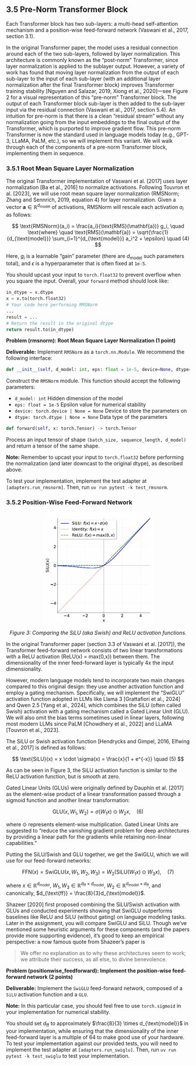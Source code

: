 ## 3.5 Pre-Norm Transformer Block

Each Transformer block has two sub-layers: a multi-head self-attention mechanism and a position-wise feed-forward network (Vaswani et al., 2017, section 3.1).

In the original Transformer paper, the model uses a residual connection around each of the two sub-layers, followed by layer normalization. This architecture is commonly known as the “post-norm” Transformer, since layer normalization is applied to the sublayer output. However, a variety of work has found that moving layer normalization from the output of each sub-layer to the input of each sub-layer (with an additional layer normalization after the final Transformer block) improves Transformer training stability [Nguyen and Salazar, 2019, Xiong et al., 2020]—see Figure 2 for a visual representation of this “pre-norm” Transformer block. The output of each Transformer block sub-layer is then added to the sub-layer input via the residual connection (Vaswani et al., 2017, section 5.4). An intuition for pre-norm is that there is a clean “residual stream” without any normalization going from the input embeddings to the final output of the Transformer, which is purported to improve gradient flow. This pre-norm Transformer is now the standard used in language models today (e.g., GPT-3, LLaMA, PaLM, etc.), so we will implement this variant. We will walk through each of the components of a pre-norm Transformer block, implementing them in sequence.

### 3.5.1 Root Mean Square Layer Normalization

The original Transformer implementation of Vaswani et al. [2017] uses layer normalization [Ba et al., 2016] to normalize activations. Following Touvron et al. [2023], we will use root mean square layer normalization (RMSNorm; Zhang and Sennrich, 2019, equation 4) for layer normalization. Given a vector $\mathbf{a} \in \mathbb{R}^{d_{\text{model}}}$ of activations, RMSNorm will rescale each activation $a_i$ as follows:

$$
\text{RMSNorm}(a_i) = \frac{a_i}{\text{RMS}(\mathbf{a})} g_i, \quad \text{where} \quad \text{RMS}(\mathbf{a}) = \sqrt{\frac{1}{d_{\text{model}}} \sum_{i=1}^{d_{\text{model}}} a_i^2 + \epsilon} \quad (4)
$$

Here, $g_i$ is a learnable “gain” parameter (there are $d_{\text{model}}$ such parameters total), and $\epsilon$ is a hyperparameter that is often fixed at `1e-5`.

You should upcast your input to `torch.float32` to prevent overflow when you square the input. Overall, your `forward` method should look like:

```python
in_dtype = x.dtype
x = x.to(torch.float32)
# Your code here performing RMSNorm
...
result = ...
# Return the result in the original dtype
return result.to(in_dtype)
```

**Problem (rmsnorm): Root Mean Square Layer Normalization (1 point)**

**Deliverable:** Implement `RMSNorm` as a `torch.nn.Module`. We recommend the following interface:

```python
def __init__(self, d_model: int, eps: float = 1e-5, device=None, dtype=None)
```

Construct the `RMSNorm` module. This function should accept the following parameters:

-   `d_model: int` Hidden dimension of the model
-   `eps: float = 1e-5` Epsilon value for numerical stability
-   `device: torch.device | None = None` Device to store the parameters on
-   `dtype: torch.dtype | None = None` Data type of the parameters

```python
def forward(self, x: torch.Tensor) -> torch.Tensor
```

Process an input tensor of shape `(batch_size, sequence_length, d_model)` and return a tensor of the same shape.

**Note:** Remember to upcast your input to `torch.float32` before performing the normalization (and later downcast to the original dtype), as described above.

To test your implementation, implement the test adapter at `[adapters.run_rmsnorm]`. Then, run `uv run pytest -k test_rmsnorm`.

### 3.5.2 Position-Wise Feed-Forward Network
<div style="text-align: center;">
    <img src="activations.png" width=300 alt="Comparing the SiLU (aka Swish) and ReLU activation functions.">
    <p><em>Figure 3: Comparing the SiLU (aka Swish) and ReLU activation functions.</em></p>
</div>

In the original Transformer paper (section 3.3 of Vaswani et al. [2017]), the Transformer feed-forward network consists of two linear transformations with a ReLU activation (ReLU(x) = max(0,x)) between them. The dimensionality of the inner feed-forward layer is typically 4x the input dimensionality.

However, modern language models tend to incorporate two main changes compared to this original design: they use another activation function and employ a gating mechanism. Specifically, we will implement the “SwiGLU” activation function adopted in LLMs like Llama 3 [Grattafiori et al., 2024] and Qwen 2.5 [Yang et al., 2024], which combines the SiLU (often called Swish) activation with a gating mechanism called a Gated Linear Unit (GLU). We will also omit the bias terms sometimes used in linear layers, following most modern LLMs since PaLM [Chowdhery et al., 2022] and LLaMA [Touvron et al., 2023].

The SiLU or Swish activation function [Hendrycks and Gimpel, 2016, Elfwing et al., 2017] is defined as follows:

$$
\text{SiLU}(x) = x \cdot \sigma(x) = \frac{x}{1 + e^{-x}} \quad (5)
$$

As can be seen in Figure 3, the SiLU activation function is similar to the ReLU activation function, but is smooth at zero.

Gated Linear Units (GLUs) were originally defined by Dauphin et al. [2017] as the element-wise product of a linear transformation passed through a sigmoid function and another linear transformation:

$$
\text{GLU}(x, W_1, W_2) = \sigma(W_1 x) \odot W_2 x, \quad (6)
$$

where $\odot$ represents element-wise multiplication. Gated Linear Units are suggested to “reduce the vanishing gradient problem for deep architectures by providing a linear path for the gradients while retaining non-linear capabilities.”

Putting the SiLU/Swish and GLU together, we get the SwiGLU, which we will use for our feed-forward networks:

$$
\text{FFN}(x) = \text{SwiGLU}(x, W_1, W_2, W_3) = W_2(\text{SiLU}(W_1 x) \odot W_3 x), \quad (7)
$$

where $x \in \mathbb{R}^{d_{\text{model}}}$, $W_1, W_3 \in \mathbb{R}^{d_{\text{ff}} \times d_{\text{model}}}$, $W_2 \in \mathbb{R}^{d_{\text{model}} \times d_{\text{ff}}}$, and canonically, $d_{\text{ff}} = \frac{8}{3}d_{\text{model}}$.

Shazeer [2020] first proposed combining the SiLU/Swish activation with GLUs and conducted experiments showing that SwiGLU outperforms baselines like ReLU and SiLU (without gating) on language modeling tasks. Later in the assignment, you will compare SwiGLU and SiLU. Though we’ve mentioned some heuristic arguments for these components (and the papers provide more supporting evidence), it’s good to keep an empirical perspective: a now famous quote from Shazeer’s paper is

> We offer no explanation as to why these architectures seem to work; we attribute their success, as all else, to divine benevolence.

**Problem (positionwise_feedforward): Implement the position-wise feed-forward network (2 points)**

**Deliverable:** Implement the `SwiGLU` feed-forward network, composed of a `SiLU` activation function and a `GLU`.

**Note:** In this particular case, you should feel free to use `torch.sigmoid` in your implementation for numerical stability.

You should set $d_{\text{ff}}$ to approximately $\frac{8}{3} \times d_{\text{model}}$ in your implementation, while ensuring that the dimensionality of the inner feed-forward layer is a multiple of 64 to make good use of your hardware. To test your implementation against our provided tests, you will need to implement the test adapter at `[adapters.run_swiglu]`. Then, run `uv run pytest -k test_swiglu` to test your implementation.
